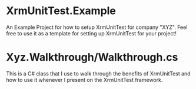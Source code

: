 # XrmUnitTest.Example
An Example Project for how to setup XrmUnitTest for company "XYZ".  Feel free to use it as a template for setting up XrmUnitTest for your project!

# Xyz.Walkthrough/Walkthrough.cs
This is a C# class that I use to walk through the benefits of XrmUnitTest and how to use it whenever I present on the XrmUnitTest framework.
